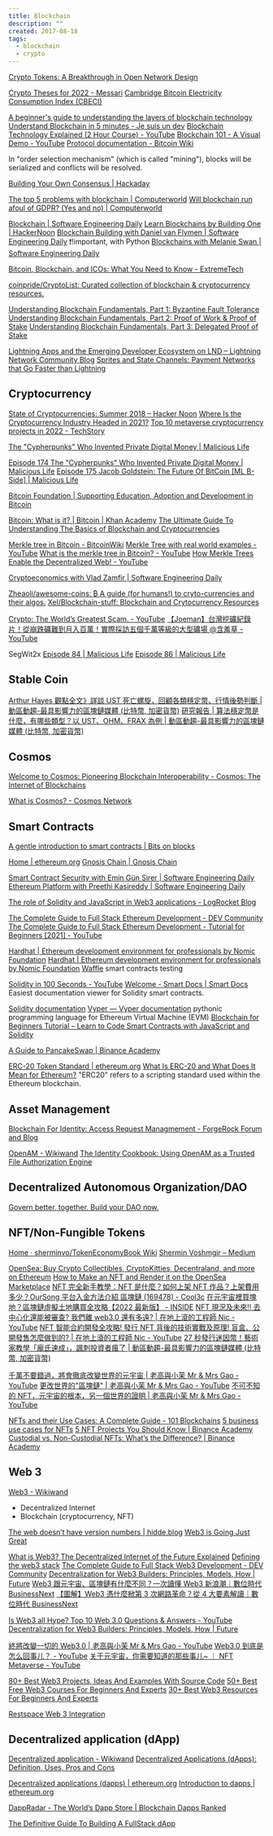 ```yaml
---
title: Blockchain
description: ""
created: 2017-08-18
tags:
  - blockchain
  - crypto
---
```


[Crypto Tokens: A Breakthrough in Open Network Design](https://medium.com/@cdixon/crypto-tokens-a-breakthrough-in-open-network-design-e600975be2ef)

[Crypto Theses for 2022 - Messari](https://messari.io/crypto-theses-for-2022)
[Cambridge Bitcoin Electricity Consumption Index (CBECI)](https://ccaf.io/cbeci/index/comparisons)

[A beginner's guide to understanding the layers of blockchain technology](https://cointelegraph.com/blockchain-for-beginners/a-beginners-guide-to-understanding-the-layers-of-blockchain-technology)
[Understand Blockchain in 5 minutes - Je suis un dev](https://www.jesuisundev.com/en/understand-blockchain-in-5-minutes/)
[Blockchain Technology Explained (2 Hour Course) - YouTube](https://www.youtube.com/watch?v=qOVAbKKSH10)
[Blockchain 101 - A Visual Demo - YouTube](https://www.youtube.com/watch?v=_160oMzblY8)
[Protocol documentation - Bitcoin Wiki](https://en.bitcoin.it/wiki/Protocol_documentation)

In "order selection mechanism" (which is called "mining"), blocks will be serialized and conflicts will be resolved.

[Building Your Own Consensus | Hackaday](https://hackaday.com/2022/11/30/building-your-own-consensus/)

[The top 5 problems with blockchain | Computerworld](https://www.computerworld.com/article/3236480/emerging-technology/the-top-5-problems-with-blockchain.html)
[Will blockchain run afoul of GDPR? (Yes and no) | Computerworld](https://www.computerworld.com/article/3269750/blockchain/will-blockchain-run-afoul-of-gdpr-yes-and-no.html)

[Blockchain | Software Engineering Daily](https://softwareengineeringdaily.com/category/blockchain/)
[Learn Blockchains by Building One | HackerNoon](https://hackernoon.com/learn-blockchains-by-building-one-117428612f46)
[Blockchain Building with Daniel van Flymen | Software Engineering Daily](https://softwareengineeringdaily.com/2017/10/12/blockchain-building-with-daniel-van-flymen/) ❗!important, with Python
[Blockchains with Melanie Swan | Software Engineering Daily](https://softwareengineeringdaily.com/2015/08/11/blockchains-with-melanie-swan/)

[Bitcoin, Blockchain, and ICOs: What You Need to Know - ExtremeTech](https://www.extremetech.com/extreme/262229-bitcoin-blockchain-icos-explained)

[coinpride/CryptoList: Curated collection of blockchain & cryptocurrency resources.](https://github.com/coinpride/CryptoList)

[Understanding Blockchain Fundamentals, Part 1: Byzantine Fault Tolerance](https://medium.com/loom-network/understanding-blockchain-fundamentals-part-1-byzantine-fault-tolerance-245f46fe8419)
[Understanding Blockchain Fundamentals, Part 2: Proof of Work & Proof of Stake](https://medium.com/loom-network/understanding-blockchain-fundamentals-part-2-proof-of-work-proof-of-stake-b6ae907c7edb)
[Understanding Blockchain Fundamentals, Part 3: Delegated Proof of Stake](https://medium.com/loom-network/understanding-blockchain-fundamentals-part-3-delegated-proof-of-stake-b385a6b92ef)

[Lightning Apps and the Emerging Developer Ecosystem on LND – Lightning Network Community Blog](https://lightning.community/software/lnd/lightning/2017/07/05/emerging-lightning-developer-ecosystem/)
[Sprites and State Channels: Payment Networks that Go Faster than Lightning](https://arxiv.org/pdf/1702.05812.pdf)

## Cryptocurrency

[State of Cryptocurrencies: Summer 2018 – Hacker Noon](https://hackernoon.com/state-of-cryptocurrencies-summer-2018-932016549375)
[Where Is the Cryptocurrency Industry Headed in 2021?](https://www.investopedia.com/where-are-cryptocurrencies-headed-2019-4580342)
[Top 10 metaverse cryptocurrency projects in 2022 - TechStory](https://techstory.in/top-10-metaverse-cryptocurrency-projects-in-2022/)

[The "Cypherpunks" Who Invented Private Digital Money | Malicious Life](https://malicious.life/the-cypherpunks-who-invented-private-digital-money/)

[Episode 174 The "Cypherpunks" Who Invented Private Digital Money | Malicious Life](https://malicious.life/episode/episode-174/)
[Episode 175 Jacob Goldstein: The Future Of BitCoin [ML B-Side] | Malicious Life](https://malicious.life/episode/episode-175/)

[Bitcoin Foundation | Supporting Education, Adoption and Development in Bitcoin](http://bitcoinfoundation.org/)

[Bitcoin: What is it? | Bitcoin | Khan Academy](https://www.khanacademy.org/economics-finance-domain/core-finance/money-and-banking/bitcoin/v/bitcoin-what-is-it)
[The Ultimate Guide To Understanding The Basics of Blockchain and Cryptocurrencies](https://hackernoon.com/the-ultimate-guide-to-understanding-blockchain-and-cryptocurrencies-f37cf4c0043)

[Merkle tree in Bitcoin - BitcoinWiki](https://en.bitcoinwiki.org/wiki/Merkle_tree)
[Merkle Tree with real world examples - YouTube](https://www.youtube.com/watch?v=qHMLy5JjbjQ)
[What is the merkle tree in Bitcoin? - YouTube](https://www.youtube.com/watch?v=V6gLY-1G4Mc&t=8s)
[How Merkle Trees Enable the Decentralized Web! - YouTube](https://www.youtube.com/watch?v=YIc6MNfv5iQ)

[Cryptoeconomics with Vlad Zamfir | Software Engineering Daily](https://softwareengineeringdaily.com/2017/10/28/cryptoeconomics-with-vlad-zamfir/)

[Zheaoli/awesome-coins: ₿ A guide (for humans!) to cryto-currencies and their algos.](https://github.com/Zheaoli/awesome-coins)
[Xel/Blockchain-stuff: Blockchain and Crytocurrency Resources](https://github.com/Xel/Blockchain-stuff)

[Crypto: The World’s Greatest Scam. - YouTube](https://www.youtube.com/watch?v=ORdWE_ffirg)
[【Joeman】台灣挖礦紀錄片！從崩跌礦難到月入百萬！實際採訪五個千萬等級的大型礦場 @含羞草 - YouTube](https://www.youtube.com/watch?v=IBA3k7GBsWc)

SegWit2x
[Episode 84 | Malicious Life](https://malicious.life/episode/episode-84/)
[Episode 86 | Malicious Life](https://malicious.life/episode/episode-86/)

## Stable Coin

[Arthur Hayes 觀點全文》詳談 UST 死亡螺旋，回顧各類穩定幣、行情後勢判斷 | 動區動趨-最具影響力的區塊鏈媒體 (比特幣, 加密貨幣)](https://www.blocktempo.com/luna-brothers-inc-by-arthur-hayes/)
[研究報告 | 算法穩定幣是什麼，有哪些類型？以 UST、OHM、FRAX 為例 | 動區動趨-最具影響力的區塊鏈媒體 (比特幣, 加密貨幣)](https://www.blocktempo.com/how-many-algothrimic-stablecoins-are-there-and-what-are-the-types/)

## Cosmos

[Welcome to Cosmos: Pioneering Blockchain Interoperability - Cosmos: The Internet of Blockchains](https://cosmos.network/intro/)

[What is Cosmos? - Cosmos Network](https://v1.cosmos.network/intro)

## Smart Contracts

[A gentle introduction to smart contracts | Bits on blocks](https://bitsonblocks.net/2016/02/01/a-gentle-introduction-to-smart-contracts/)

[Home | ethereum.org](https://ethereum.org/en/)
[Gnosis Chain | Gnosis Chain](https://docs.gnosischain.com/)

[Smart Contract Security with Emin Gün Sirer | Software Engineering Daily](https://softwareengineeringdaily.com/2017/10/20/4085/)
[Ethereum Platform with Preethi Kasireddy | Software Engineering Daily](https://softwareengineeringdaily.com/2017/10/11/ethereum-platform-with-preethi-kasireddy/)

[The role of Solidity and JavaScript in Web3 applications - LogRocket Blog](https://blog.logrocket.com/solidity-javascript-web3-blockchain-applications/)

[The Complete Guide to Full Stack Ethereum Development - DEV Community](https://dev.to/dabit3/the-complete-guide-to-full-stack-ethereum-development-3j13)
[The Complete Guide to Full Stack Ethereum Development - Tutorial for Beginners [2021] - YouTube](https://www.youtube.com/watch?v=a0osIaAOFSE)

[Hardhat | Ethereum development environment for professionals by Nomic Foundation](https://hardhat.org/)
[Hardhat | Ethereum development environment for professionals by Nomic Foundation](https://hardhat.org/plugins/nomiclabs-hardhat-waffle.html)
[Waffle](https://getwaffle.io/) smart contracts testing

[Solidity in 100 Seconds - YouTube](https://www.youtube.com/watch?v=kdvVwGrV7ec)
[Welcome - Smart Docs | Smart Docs](https://smart-docs.vercel.app/) Easiest documentation viewer for Solidity smart contracts.

[Solidity documentation](https://docs.soliditylang.org/en/latest/)
[Vyper — Vyper documentation](https://vyper.readthedocs.io/en/stable/) pythonic programming language for Ethereum Virtual Machine (EVM)
[Blockchain for Beginners Tutorial – Learn to Code Smart Contracts with JavaScript and Solidity](https://www.freecodecamp.org/news/introduction-to-blockchain/)

[A Guide to PancakeSwap | Binance Academy](https://academy.binance.com/en/articles/a-guide-to-pancakeswap)

[ERC-20 Token Standard | ethereum.org](https://ethereum.org/en/developers/docs/standards/tokens/erc-20/)
[What Is ERC-20 and What Does It Mean for Ethereum?](https://www.investopedia.com/news/what-erc20-and-what-does-it-mean-ethereum/)
"ERC20" refers to a scripting standard used within the Ethereum blockchain.

## Asset Management

[Blockchain For Identity: Access Request Managmement - ForgeRock Forum and Blog](https://forum.forgerock.com/2016/06/blockchain-identity-access-request-managmement/)

[OpenAM - Wikiwand](https://www.wikiwand.com/en/OpenAM)
[The Identity Cookbook: Using OpenAM as a Trusted File Authorization Engine](http://www.theidentitycookbook.com/2016/11/using-openam-as-trusted-file.html)

## Decentralized Autonomous Organization/DAO

[Govern better, together. Build your DAO now.](https://aragon.org/)

## NFT/Non-Fungible Tokens

[Home · sherminvo/TokenEconomyBook Wiki](https://github.com/sherminvo/TokenEconomyBook/wiki)
[Shermin Voshmgir – Medium](https://sherminvoshmgir.medium.com/)

[OpenSea: Buy Crypto Collectibles, CryptoKitties, Decentraland, and more on Ethereum](https://testnets.opensea.io/)
[How to Make an NFT and Render it on the OpenSea Marketplace](https://www.freecodecamp.org/news/how-to-make-an-nft-and-render-on-opensea-marketplace/)
[NFT 完全新手教學：NFT 是什麼？如何上架 NFT 作品？上架費用多少？OurSong 平台入金方法介紹 區塊鏈 (169478) - Cool3c](https://www.cool3c.com/article/169478)
[在元宇宙裡買塊地？區塊鏈虛擬土地購買全攻略【2022 最新版】 - INSIDE](https://www.inside.com.tw/article/26632-buy-a-piece-of-land-in-the-metaverse)
[NFT 現況及未來!! 去中心化還能被審查? 我們離 web3.0 還有多遠? | 在地上滾的工程師 Nic - YouTube](https://www.youtube.com/watch?v=p5Rcgfud21U)
[NFT 智能合約開發全攻略! 發行 NFT 背後的技術實戰及原理! 盲盒、公開發售怎麼做到的? | 在地上滾的工程師 Nic - YouTube](https://www.youtube.com/watch?v=3vWw9Xt48bs)
[27 秒發行迷因幣！藝術家教學「龐氏速成」，諷刺投資者瘋了 | 動區動趨-最具影響力的區塊鏈媒體 (比特幣, 加密貨幣)](https://www.blocktempo.com/you-can-now-create-a-shitcoin-in-less-than-23-seconds/)

[千萬不要錯過，將會徹底改變世界的元宇宙 | 老高與小茉 Mr & Mrs Gao - YouTube](https://www.youtube.com/watch?v=hm5K-PBz0rg)
[更改世界的"區塊鏈" | 老高與小茉 Mr & Mrs Gao - YouTube](https://www.youtube.com/watch?v=sjx_rpay9rk)
[不可不知的 NFT，元宇宙的根本，另一個世界的證明 | 老高與小茉 Mr & Mrs Gao - YouTube](https://www.youtube.com/watch?v=cDk1FPoCfqI)

[NFTs and their Use Cases: A Complete Guide - 101 Blockchains](https://101blockchains.com/nft-use-cases/)
[5 business use cases for NFTs](https://www.techtarget.com/whatis/feature/5-business-use-cases-for-NFTs)
[5 NFT Projects You Should Know | Binance Academy](https://academy.binance.com/en/articles/5-nft-projects-you-should-know)
[Custodial vs. Non-Custodial NFTs: What’s the Difference? | Binance Academy](https://academy.binance.com/en/articles/custodial-vs-non-custodial-nfts-what-s-the-difference)

## Web 3

[Web3 - Wikiwand](https://www.wikiwand.com/en/web%203)

- Decentralized Internet
- Blockchain (cryptocurrency, NFT)

[The web doesn’t have version numbers | hidde.blog](https://hidde.blog/the-web-doesnt-have-version-numbers/)
[Web3 is Going Just Great](https://web3isgoinggreat.com/)

[What is Web3? The Decentralized Internet of the Future Explained](https://www.freecodecamp.org/news/what-is-web3/)
[Defining the web3 stack](https://edgeandnode.com/blog/defining-the-web3-stack)
[The Complete Guide to Full Stack Web3 Development - DEV Community](https://dev.to/dabit3/the-complete-guide-to-full-stack-web3-development-4g74)
[Decentralization for Web3 Builders: Principles, Models, How | Future](https://future.a16z.com/web3-decentralization-models-framework-principles-how-to/)
[Web3 跟元宇宙、區塊鏈有什麼不同？一次讀懂 Web3 新浪潮｜數位時代 BusinessNext](https://www.bnext.com.tw/article/68404/what-is-web3?)
[【圖解】Web3 憑什麼掀第 3 次網路革命？從 4 大要素解讀｜數位時代 BusinessNext](https://www.bnext.com.tw/article/68403/4-elements-to-understand-web3)

[Is Web3 all Hype? Top 10 Web 3.0 Questions & Answers - YouTube](https://www.youtube.com/watch?v=wHTcrmhskto)
[Decentralization for Web3 Builders: Principles, Models, How | Future](https://future.a16z.com/web3-decentralization-models-framework-principles-how-to/)

[終將改變一切的 Web3.0 | 老高與小茉 Mr & Mrs Gao - YouTube](https://www.youtube.com/watch?v=Ks_QkNTbGJY)
[Web3.0 到底是怎么回事儿？ - YouTube](https://www.youtube.com/watch?v=YdWP-wJh9jA)
[关于元宇宙，你需要知道的那些事儿~ ｜ NFT Metaverse - YouTube](https://www.youtube.com/watch?v=pFRXGxwat_U)

[80+ Best Web3 Projects, Ideas And Examples With Source Code](https://www.theinsaneapp.com/2022/05/best-web3-projects.html)
[50+ Best Free Web3 Courses For Beginners And Experts](https://www.theinsaneapp.com/2022/03/best-web3-courses.html)
[30+ Best Web3 Resources For Beginners And Experts](https://www.theinsaneapp.com/2022/03/best-web3-resources.html)

[Restspace Web 3 Integration](https://restspace.io/)

## Decentralized application (dApp)

[Decentralized application - Wikiwand](https://www.wikiwand.com/en/Decentralized_application)
[Decentralized Applications (dApps): Definition, Uses, Pros and Cons](https://www.investopedia.com/terms/d/decentralized-applications-dapps.asp)

[Decentralized applications (dapps) | ethereum.org](https://ethereum.org/en/dapps/)
[Introduction to dapps | ethereum.org](https://ethereum.org/en/developers/docs/dapps/)

[DappRadar - The World’s Dapp Store | Blockchain Dapps Ranked](https://dappradar.com/)

[The Definitive Guide To Building A FullStack dApp](https://blog.openreplay.com/the-definitive-guide-to-building-a-fullstack-dapp/)

